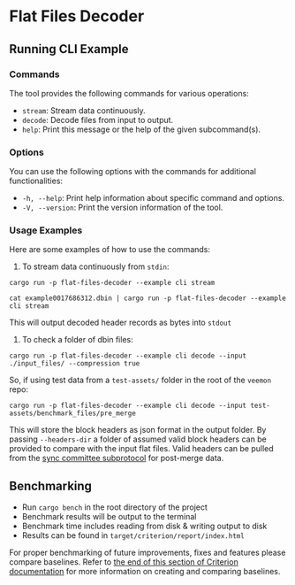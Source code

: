 # Flat Files Decoder

## Running CLI Example

### Commands

The tool provides the following commands for various operations:

- `stream`: Stream data continuously.
- `decode`: Decode files from input to output.
- `help`: Print this message or the help of the given subcommand(s).

### Options

You can use the following options with the commands for additional functionalities:

- `-h, --help`: Print help information about specific command and options.
- `-V, --version`: Print the version information of the tool.

### Usage Examples

Here are some examples of how to use the commands:

1. To stream data continuously from `stdin`:

```terminal
cargo run -p flat-files-decoder --example cli stream
```

```terminal
cat example0017686312.dbin | cargo run -p flat-files-decoder --example cli stream
```

This will output decoded header records as bytes into `stdout`

1. To check a folder of dbin files:

```terminal
cargo run -p flat-files-decoder --example cli decode --input ./input_files/ --compression true
```

So, if using test data from a `test-assets/` folder in the root of the `veemon` repo:

```terminal
cargo run -p flat-files-decoder --example cli decode --input test-assets/benchmark_files/pre_merge
```

This will store the block headers as json format in the output folder. 
By passing `--headers-dir` a folder of assumed valid block headers can be provided to compare
with the input flat files. Valid headers can be pulled from the [sync committee subprotocol](https://github.com/ethereum/annotated-spec/blob/master/altair/sync-protocol.md) for post-merge data.

## Benchmarking

- Run `cargo bench` in the root directory of the project
- Benchmark results will be output to the terminal
- Benchmark time includes reading from disk & writing output to disk
- Results can be found in `target/criterion/report/index.html`

For proper benchmarking of future improvements, fixes and features please compare baselines.
Refer to [the end of this section of Criterion documentation](https://bheisler.github.io/criterion.rs/book/user_guide/command_line_options.html) for more information on creating and comparing baselines.
